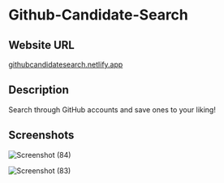 # Github-Candidate-Search

## Website URL
[githubcandidatesearch.netlify.app](https://githubcandidatesearch.netlify.app/SavedCandidates)

## Description

Search through GitHub accounts and save ones to your liking!


## Screenshots
![Screenshot (84)](https://github.com/user-attachments/assets/a2073ffc-f9f1-454f-b5bf-0b12207f61b6)

![Screenshot (83)](https://github.com/user-attachments/assets/036181ae-457d-4c6d-b0bd-86e60b4b54b4)

